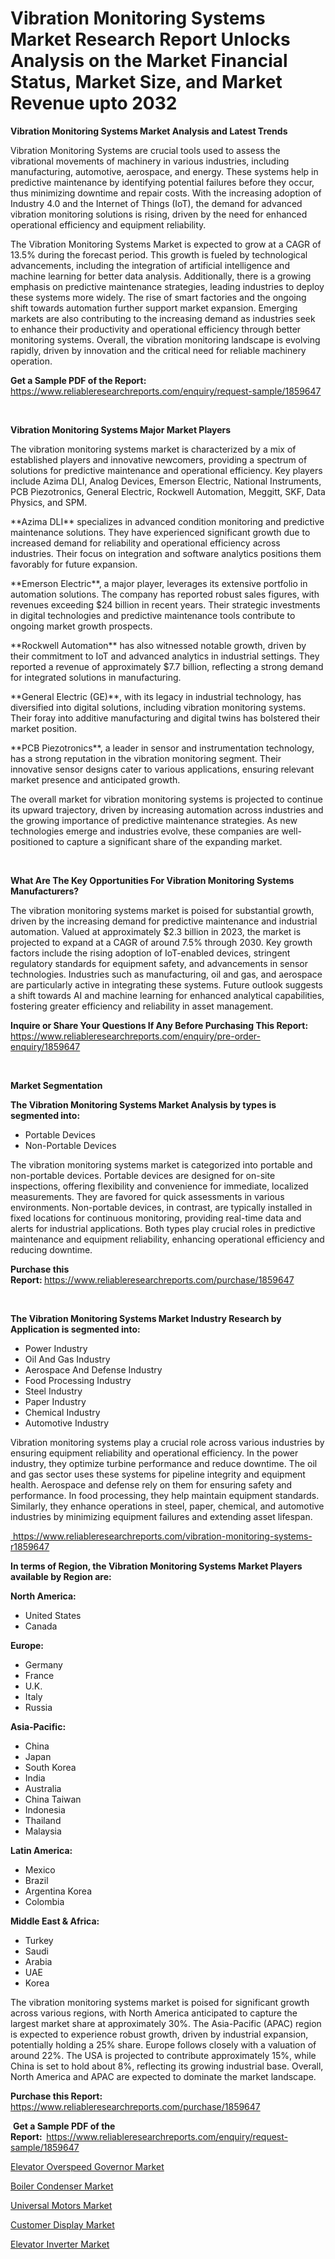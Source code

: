 <p><h1>Vibration Monitoring Systems Market Research Report Unlocks Analysis on the Market Financial Status, Market Size, and Market Revenue upto 2032</h1></p><p><strong>Vibration Monitoring Systems Market Analysis and Latest Trends</strong></p>
<p><p>Vibration Monitoring Systems are crucial tools used to assess the vibrational movements of machinery in various industries, including manufacturing, automotive, aerospace, and energy. These systems help in predictive maintenance by identifying potential failures before they occur, thus minimizing downtime and repair costs. With the increasing adoption of Industry 4.0 and the Internet of Things (IoT), the demand for advanced vibration monitoring solutions is rising, driven by the need for enhanced operational efficiency and equipment reliability.</p><p>The Vibration Monitoring Systems Market is expected to grow at a CAGR of 13.5% during the forecast period. This growth is fueled by technological advancements, including the integration of artificial intelligence and machine learning for better data analysis. Additionally, there is a growing emphasis on predictive maintenance strategies, leading industries to deploy these systems more widely. The rise of smart factories and the ongoing shift towards automation further support market expansion. Emerging markets are also contributing to the increasing demand as industries seek to enhance their productivity and operational efficiency through better monitoring systems. Overall, the vibration monitoring landscape is evolving rapidly, driven by innovation and the critical need for reliable machinery operation.</p></p>
<p><strong>Get a Sample PDF of the Report:&nbsp;</strong> <a href="https://www.reliableresearchreports.com/enquiry/request-sample/1859647?utm_campaign=121&utm_medium=2&utm_source=Github&utm_content=ia&utm_term=16022025&utm_id=vibration-monitoring-systems">https://www.reliableresearchreports.com/enquiry/request-sample/1859647</a></p>
<p>&nbsp;</p>
<p><strong>Vibration Monitoring Systems Major Market Players</strong></p>
<p><p>The vibration monitoring systems market is characterized by a mix of established players and innovative newcomers, providing a spectrum of solutions for predictive maintenance and operational efficiency. Key players include Azima DLI, Analog Devices, Emerson Electric, National Instruments, PCB Piezotronics, General Electric, Rockwell Automation, Meggitt, SKF, Data Physics, and SPM.</p><p>**Azima DLI** specializes in advanced condition monitoring and predictive maintenance solutions. They have experienced significant growth due to increased demand for reliability and operational efficiency across industries. Their focus on integration and software analytics positions them favorably for future expansion.</p><p>**Emerson Electric**, a major player, leverages its extensive portfolio in automation solutions. The company has reported robust sales figures, with revenues exceeding $24 billion in recent years. Their strategic investments in digital technologies and predictive maintenance tools contribute to ongoing market growth prospects.</p><p>**Rockwell Automation** has also witnessed notable growth, driven by their commitment to IoT and advanced analytics in industrial settings. They reported a revenue of approximately $7.7 billion, reflecting a strong demand for integrated solutions in manufacturing.</p><p>**General Electric (GE)**, with its legacy in industrial technology, has diversified into digital solutions, including vibration monitoring systems. Their foray into additive manufacturing and digital twins has bolstered their market position.</p><p>**PCB Piezotronics**, a leader in sensor and instrumentation technology, has a strong reputation in the vibration monitoring segment. Their innovative sensor designs cater to various applications, ensuring relevant market presence and anticipated growth.</p><p>The overall market for vibration monitoring systems is projected to continue its upward trajectory, driven by increasing automation across industries and the growing importance of predictive maintenance strategies. As new technologies emerge and industries evolve, these companies are well-positioned to capture a significant share of the expanding market.</p></p>
<p>&nbsp;</p>
<p><strong>What Are The Key Opportunities For Vibration Monitoring Systems Manufacturers?</strong></p>
<p><p>The vibration monitoring systems market is poised for substantial growth, driven by the increasing demand for predictive maintenance and industrial automation. Valued at approximately $2.3 billion in 2023, the market is projected to expand at a CAGR of around 7.5% through 2030. Key growth factors include the rising adoption of IoT-enabled devices, stringent regulatory standards for equipment safety, and advancements in sensor technologies. Industries such as manufacturing, oil and gas, and aerospace are particularly active in integrating these systems. Future outlook suggests a shift towards AI and machine learning for enhanced analytical capabilities, fostering greater efficiency and reliability in asset management.</p></p>
<p><strong>Inquire or Share Your Questions If Any Before Purchasing This Report:</strong> <a href="https://www.reliableresearchreports.com/enquiry/pre-order-enquiry/1859647?utm_campaign=121&utm_medium=2&utm_source=Github&utm_content=ia&utm_term=16022025&utm_id=vibration-monitoring-systems">https://www.reliableresearchreports.com/enquiry/pre-order-enquiry/1859647</a></p>
<p>&nbsp;</p>
<p><strong>Market Segmentation</strong></p>
<p><strong>The Vibration Monitoring Systems Market Analysis by types is segmented into:</strong></p>
<p><ul><li>Portable Devices</li><li>Non-Portable Devices</li></ul></p>
<p><p>The vibration monitoring systems market is categorized into portable and non-portable devices. Portable devices are designed for on-site inspections, offering flexibility and convenience for immediate, localized measurements. They are favored for quick assessments in various environments. Non-portable devices, in contrast, are typically installed in fixed locations for continuous monitoring, providing real-time data and alerts for industrial applications. Both types play crucial roles in predictive maintenance and equipment reliability, enhancing operational efficiency and reducing downtime.</p></p>
<p><strong>Purchase this Report:&nbsp;</strong><a href="https://www.reliableresearchreports.com/purchase/1859647?utm_campaign=121&utm_medium=2&utm_source=Github&utm_content=ia&utm_term=16022025&utm_id=vibration-monitoring-systems">https://www.reliableresearchreports.com/purchase/1859647</a></p>
<p>&nbsp;</p>
<p><strong>The Vibration Monitoring Systems Market Industry Research by Application is segmented into:</strong></p>
<p><ul><li>Power Industry</li><li>Oil And Gas Industry</li><li>Aerospace And Defense Industry</li><li>Food Processing Industry</li><li>Steel Industry</li><li>Paper Industry</li><li>Chemical Industry</li><li>Automotive Industry</li></ul></p>
<p><p>Vibration monitoring systems play a crucial role across various industries by ensuring equipment reliability and operational efficiency. In the power industry, they optimize turbine performance and reduce downtime. The oil and gas sector uses these systems for pipeline integrity and equipment health. Aerospace and defense rely on them for ensuring safety and performance. In food processing, they help maintain equipment standards. Similarly, they enhance operations in steel, paper, chemical, and automotive industries by minimizing equipment failures and extending asset lifespan.</p></p>
<p><a href="https://www.reliableresearchreports.com/vibration-monitoring-systems-r1859647?utm_campaign=121&utm_medium=2&utm_source=Github&utm_content=ia&utm_term=16022025&utm_id=vibration-monitoring-systems">&nbsp;https://www.reliableresearchreports.com/vibration-monitoring-systems-r1859647</a></p>
<p><strong>In terms of Region, the Vibration Monitoring Systems Market Players available by Region are:</strong></p>
<p>
    <p> <strong> North America: </strong>
        <ul>
            <li>United States</li>
            <li>Canada</li>
        </ul>
        </p> 
    <p> <strong> Europe: </strong>
        <ul>
            <li>Germany</li>
            <li>France</li>
            <li>U.K.</li>
            <li>Italy</li>
            <li>Russia</li>
        </ul>
        </p> 
    <p> <strong> Asia-Pacific: </strong>
        <ul>
            <li>China</li>
            <li>Japan</li>
            <li>South Korea</li>
            <li>India</li>
            <li>Australia</li>
            <li>China Taiwan</li>
            <li>Indonesia</li>
            <li>Thailand</li>
            <li>Malaysia</li>
        </ul>
        </p> 
    <p> <strong> Latin America: </strong>
        <ul>
            <li>Mexico</li>
            <li>Brazil</li>
            <li>Argentina Korea</li>
            <li>Colombia</li>
        </ul>
        </p> 
    <p> <strong> Middle East & Africa: </strong>
        <ul>
            <li>Turkey</li>
            <li>Saudi</li>
            <li>Arabia</li>
            <li>UAE</li>
            <li>Korea</li>
        </ul>
    </p>
    </p>
<p><p>The vibration monitoring systems market is poised for significant growth across various regions, with North America anticipated to capture the largest market share at approximately 30%. The Asia-Pacific (APAC) region is expected to experience robust growth, driven by industrial expansion, potentially holding a 25% share. Europe follows closely with a valuation of around 22%. The USA is projected to contribute approximately 15%, while China is set to hold about 8%, reflecting its growing industrial base. Overall, North America and APAC are expected to dominate the market landscape.</p></p>
<p><strong>Purchase this Report: </strong><a href="https://www.reliableresearchreports.com/purchase/1859647?utm_campaign=121&utm_medium=2&utm_source=Github&utm_content=ia&utm_term=16022025&utm_id=vibration-monitoring-systems">https://www.reliableresearchreports.com/purchase/1859647</a></p>
<p>&nbsp;<strong>Get a Sample PDF of the Report:&nbsp;&nbsp;</strong><a href="https://www.reliableresearchreports.com/enquiry/request-sample/1859647?utm_campaign=121&utm_medium=2&utm_source=Github&utm_content=ia&utm_term=16022025&utm_id=vibration-monitoring-systems">https://www.reliableresearchreports.com/enquiry/request-sample/1859647</a></p>
<p><strong></strong></p>
<p><p><a href="https://github.com/djembashote/Market-Research-Report-List-1/blob/main/elevator-overspeed-governor-market.md?utm_campaign=121&utm_medium=2&utm_source=Github&utm_content=ia&utm_term=16022025&utm_id=vibration-monitoring-systems">Elevator Overspeed Governor Market</a></p><p><a href="https://github.com/vjorelaclliv/Market-Research-Report-List-1/blob/main/boiler-condenser-market.md?utm_campaign=121&utm_medium=2&utm_source=Github&utm_content=ia&utm_term=16022025&utm_id=vibration-monitoring-systems">Boiler Condenser Market</a></p><p><a href="https://github.com/xtysizov/Market-Research-Report-List-1/blob/main/universal-motors-market.md?utm_campaign=121&utm_medium=2&utm_source=Github&utm_content=ia&utm_term=16022025&utm_id=vibration-monitoring-systems">Universal Motors Market</a></p><p><a href="https://github.com/philaphindo/Market-Research-Report-List-1/blob/main/customer-display-market.md?utm_campaign=121&utm_medium=2&utm_source=Github&utm_content=ia&utm_term=16022025&utm_id=vibration-monitoring-systems">Customer Display Market</a></p><p><a href="https://github.com/aiexisaliwan/Market-Research-Report-List-1/blob/main/elevator-inverter-market.md?utm_campaign=121&utm_medium=2&utm_source=Github&utm_content=ia&utm_term=16022025&utm_id=vibration-monitoring-systems">Elevator Inverter Market</a></p></p>